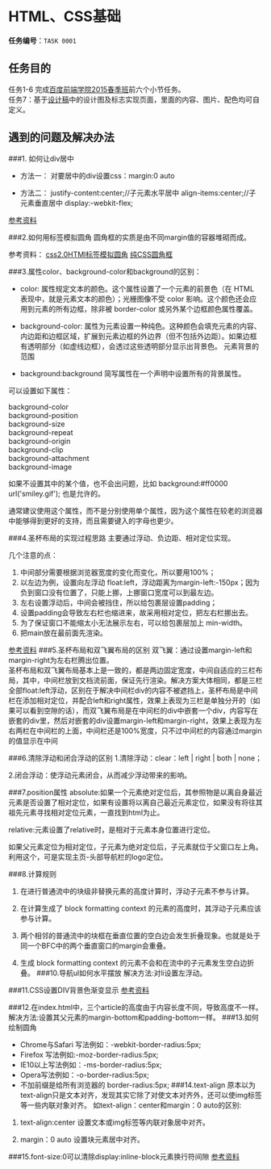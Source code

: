 # HTML、CSS基础

**任务编号**：`TASK 0001`

## 任务目的
任务1-6
完成[百度前端学院2015春季班](https://github.com/chaos2171053/ife/tree/master/2015_spring/task/task0001)前六个小节任务。 <br>
任务7：基于[设计稿](design/)中的设计图及标志实现页面，里面的内容、图片、配色均可自定义。
## 遇到的问题及解决办法
###1. 如何让div居中
- 方法一：
		对要居中的div设置css：margin:0 auto

- 方法二：
		justify-content:center;//子元素水平居中
		align-items:center;//子元素垂直居中
		display:-webkit-flex;

[参考资料](http://www.cnblogs.com/shenxiaolin/p/5387623.html)

###2.如何用标签模拟圆角
圆角框的实质是由不同margin值的容器堆砌而成。

参考资料：
[css2.0HTMl标签模拟圆角](http://www.imooc.com/video/1766)
[纯CSS圆角框](http://www.cnblogs.com/binyong/archive/2009/11/30/1613376.html) 

###3.属性color、background-color和background的区别：
- color: 属性规定文本的颜色。这个属性设置了一个元素的前景色（在 HTML 表现中，就是元素文本的颜色）；光栅图像不受 color 影响。这个颜色还会应用到元素的所有边框，除非被 border-color 或另外某个边框颜色属性覆盖。
	
- background-color: 属性为元素设置一种纯色。这种颜色会填充元素的内容、内边距和边框区域，扩展到元素边框的外边界（但不包括外边距）。如果边框有透明部分（如虚线边框），会透过这些透明部分显示出背景色。
元素背景的范围
	
- background:background 简写属性在一个声明中设置所有的背景属性。

可以设置如下属性：

background-color <br>
background-position <br>
background-size <br>
background-repeat <br>
background-origin <br>
background-clip <br>
background-attachment <br>
background-image <br>

如果不设置其中的某个值，也不会出问题，比如 background:#ff0000 url('smiley.gif'); 也是允许的。

通常建议使用这个属性，而不是分别使用单个属性，因为这个属性在较老的浏览器中能够得到更好的支持，而且需要键入的字母也更少。

###4.圣杯布局的实现过程思路
主要通过浮动、负边距、相对定位实现。
	
几个注意的点：
1. 中间部分需要根据浏览器宽度的变化而变化，所以要用100%；
2. 以左边为例，设置向左浮动 float:left，浮动距离为margin-left:-150px；因为负到窗口没有位置了，只能上挪，上挪窗口宽度可以到最左边。
3. 左右设置浮动后，中间会被挡住，所以给包裹层设置padding；
4. 设置padding会导致左右栏也缩进来，故采用相对定位，把左右栏挪出去。
5. 为了保证窗口不能缩太小无法展示左右，可以给包裹层加上 min-width。
6. 把main放在最前面先渲染。

[参考资料](http://www.cnblogs.com/tinyphp/p/4742922.html)
###5.圣杯布局和双飞翼布局的区别
双飞翼：通过设置margin-left和margin-right为左右栏腾出位置。<br>
圣杯布局和双飞翼布局基本上是一致的，都是两边固定宽度，中间自适应的三栏布局，其中，中间栏放到文档流前面，保证先行渲染。解决方案大体相同，都是三栏全部float:left浮动，区别在于解决中间栏div的内容不被遮挡上，圣杯布局是中间栏在添加相对定位，并配合left和right属性，效果上表现为三栏是单独分开的（如果可以看到空隙的话），而双飞翼布局是在中间栏的div中嵌套一个div，内容写在嵌套的div里，然后对嵌套的div设置margin-left和margin-right，效果上表现为左右两栏在中间栏的上面，中间栏还是100%宽度，只不过中间栏的内容通过margin的值显示在中间

###6.清除浮动和闭合浮动的区别
1.清除浮动：clear：left | right | both | none；

2.闭合浮动：使浮动元素闭合，从而减少浮动带来的影响。

###7.position属性
absolute:如果一个元素绝对定位后，其参照物是以离自身最近元素是否设置了相对定位，如果有设置将以离自己最近元素定位，如果没有将往其祖先元素寻找相对定位元素，一直找到html为止。
	
relative:元素设置了relative时，是相对于元素本身位置进行定位。

如果父元素定位为相对定位，子元素为绝对定位后，子元素就位于父窗口左上角。利用这个，可是实现主页-头部导航栏的logo定位。

###8.计算规则
1. 在进行普通流中的块级非替换元素的高度计算时，浮动子元素不参与计算。

2. 在计算生成了 block formatting context 的元素的高度时，其浮动子元素应该参与计算。

3. 两个相邻的普通流中的块框在垂直位置的空白边会发生折叠现象。也就是处于同一个BFC中的两个垂直窗口的margin会重叠。

4. 生成 block formatting context 的元素不会和在流中的子元素发生空白边折叠。
###10.导航ul如何水平摆放
解决方法:对li设置左浮动。	

###11.CSS设置DIV背景色渐变显示
[参考资料](http://jingyan.baidu.com/article/8065f87fed4a3f233124989c.html)

###12.在index.html中，三个article的高度由于内容长度不同，导致高度不一样。
解决方法:设置其父元素的margin-bottom和padding-bottom一样。
###13.如何绘制圆角
- Chrome与Safari 写法例如：-webkit-border-radius:5px;
- Firefox 写法例如:-moz-border-radius:5px;
- IE10以上写法例如：-ms-border-radius:5px;
- Opera写法例如：-o-border-radius:5px;
- 不加前缀是给所有浏览器的  border-radius:5px;
###14.text-align
原本以为text-align只是文本对齐，发现其实它除了对使文本对齐外，还可以使img标签等一些内联对象对齐。
如text-align：center和margin：0 auto的区别:
1. text-align:center 设置文本或img标签等内联对象居中对齐。

2. margin：0 auto 设置块元素居中对齐。

###15.font-size:0可以清除display:inline-block元素换行符间隙
[参考资料](http://www.jb51.net/css/100638.html)

